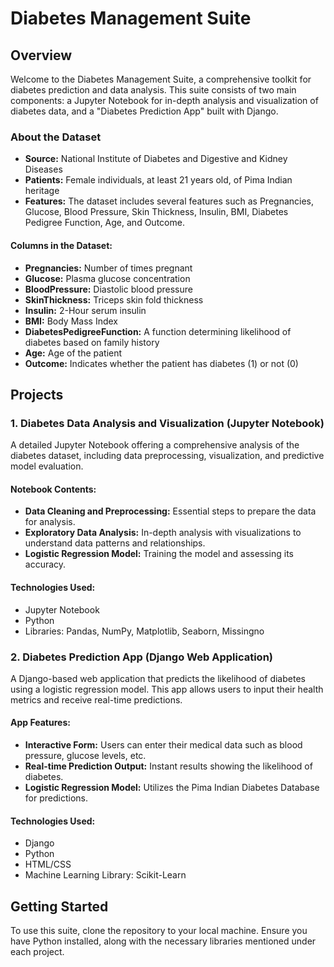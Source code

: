 # Diabetes Management Suite

## Overview
Welcome to the Diabetes Management Suite, a comprehensive toolkit for diabetes prediction and data analysis. This suite consists of two main components: a Jupyter Notebook for in-depth analysis and visualization of diabetes data, and a "Diabetes Prediction App" built with Django.

### About the Dataset
- **Source:** National Institute of Diabetes and Digestive and Kidney Diseases
- **Patients:** Female individuals, at least 21 years old, of Pima Indian heritage
- **Features:** The dataset includes several features such as Pregnancies, Glucose, Blood Pressure, Skin Thickness, Insulin, BMI, Diabetes Pedigree Function, Age, and Outcome.

#### Columns in the Dataset:
- **Pregnancies:** Number of times pregnant
- **Glucose:** Plasma glucose concentration
- **BloodPressure:** Diastolic blood pressure
- **SkinThickness:** Triceps skin fold thickness
- **Insulin:** 2-Hour serum insulin
- **BMI:** Body Mass Index
- **DiabetesPedigreeFunction:** A function determining likelihood of diabetes based on family history
- **Age:** Age of the patient
- **Outcome:** Indicates whether the patient has diabetes (1) or not (0)

## Projects

### 1. Diabetes Data Analysis and Visualization (Jupyter Notebook)
A detailed Jupyter Notebook offering a comprehensive analysis of the diabetes dataset, including data preprocessing, visualization, and predictive model evaluation.

#### Notebook Contents:
- **Data Cleaning and Preprocessing:** Essential steps to prepare the data for analysis.
- **Exploratory Data Analysis:** In-depth analysis with visualizations to understand data patterns and relationships.
- **Logistic Regression Model:** Training the model and assessing its accuracy.

#### Technologies Used:
- Jupyter Notebook
- Python
- Libraries: Pandas, NumPy, Matplotlib, Seaborn, Missingno

### 2. Diabetes Prediction App (Django Web Application)
A Django-based web application that predicts the likelihood of diabetes using a logistic regression model. This app allows users to input their health metrics and receive real-time predictions.

#### App Features:
- **Interactive Form:** Users can enter their medical data such as blood pressure, glucose levels, etc.
- **Real-time Prediction Output:** Instant results showing the likelihood of diabetes.
- **Logistic Regression Model:** Utilizes the Pima Indian Diabetes Database for predictions.

#### Technologies Used:
- Django
- Python
- HTML/CSS
- Machine Learning Library: Scikit-Learn

## Getting Started
To use this suite, clone the repository to your local machine. Ensure you have Python installed, along with the necessary libraries mentioned under each project.
